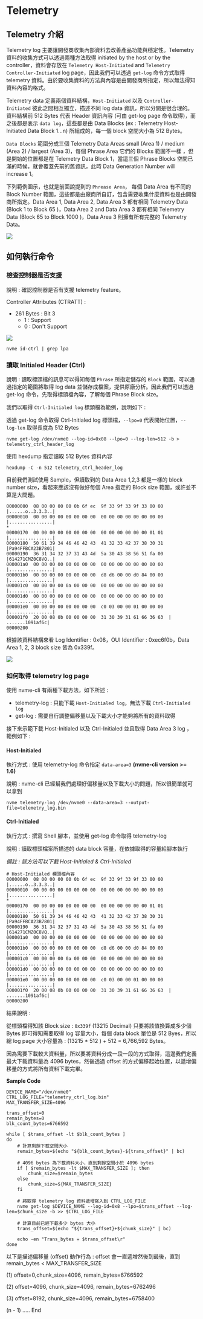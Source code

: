 # Telemetry



## Telemetry 介紹

Telemetry log 主要讓開發商收集內部資料去改善產品功能與穩定性。Telemetry 資料的收集方式可以透過兩種方法取得 initiated by the host or by the controller，資料會存放在 `Telemetry Host-Initiated` and `Telemetry Controller-Initiated` log page，因此我們可以透過 `get-log` 命令方式取得 telemetry 資料。由於要收集資料的方法與內容是由開發商所指定，所以無法得知資料內容的格式。

Telemetry data 定義兩個資料結構，`Host-Initiated` 以及 `Controller-Initiated` 彼此之間相互獨立，描述不同 log data 資訊，所以分開是很合理的。資料結構前 512 Bytes 代表 Header 資訊內容 (可由 get-log page 命令取得)，而之後都是表示 `data log`，這些都是由 Data Blocks (ex : Telemetry Host-Initiated Data Block 1...n) 所組成的，每一個 block 空間大小為 512 Bytes。

`Data Blocks` 範圍分成三個 Telemetry Data Areas small (Area 1) / medium (Area 2) / largest (Area 3)，每個 Phrase Area 它們的 Blocks 範圍不一樣 ，但是開始的位置都是在 Telemetry Data Block 1，當這三個 Phrase Blocks 空間已滿的時候，就會覆蓋先前的舊資訊，此時 Data Generation Number will increase 1。

下列範例圖示，也就是前面說提到的 `Phrease Area`， 每個 Data Area 有不同的 Block Number 範圍，這些都是由廠商所自訂，包含需要收集什麼資料也是由開發商所指定。Data Area 1, Data Area 2, Data Area 3 都有相同 Telemetry Data (Block 1 to Block 65 )，Data Area 2 and Data Area 3 都有相同 Telemetry Data (Block 65 to Block 1000 )，Data Area 3 則擁有所有完整的 Telemetry Data。

![](https://github.com/miniedwins/learning/blob/main/nvme/pic/telemetry_data_areas.png)



## 如何執行命令

### 檢查控制器是否支援 

說明 : 確認控制器是否有支援 telemetry feature。

Controller Attributes (CTRATT) :

* 261 Bytes : Bit 3
  * 1 : Support
  * 0 : Don't Support

![](https://github.com/miniedwins/learning/blob/main/nvme/pic/identify_controller/Identify_Controller_LPA.png)

~~~shell
nvme id-ctrl | grep lpa
~~~



### 讀取 Initialed Header (Ctrl)

說明 : 讀取標頭檔的訊息可以得知每個 `Phrase` 所指定儲存的 `Block` 範圍，可以通過指定的範圍將取得 log data 並儲存成檔案，提供原廠分析。因此我們可以透過 get-log 命令，先取得標頭檔內容，了解每個 Phrase Block size。

我們以取得 `Ctrl-Initialed log` 標頭檔為範例，說明如下 : 

透過  get-log 命令取得 Ctrl-Initialed log 標頭檔，`--lpo=0` 代表開始位置，`--log-len` 取得長度為 512 Bytes

~~~shell
nvme get-log /dev/nvme0 --log-id=0x08 --lpo=0 --log-len=512 -b > telemetry_ctrl_header_log
~~~

使用  hexdump 指定讀取 512 Bytes 資料內容

~~~shell
hexdump -C -n 512 telemetry_ctrl_header_log
~~~

目前我們測試使用 Sample，但讀取到的 Data Area 1,2,3 都是一樣的 block number size，看起來應該沒有做好每個 Area 指定的 Block size 範圍，或許並不算是大問題。 

~~~shell
00000000  08 00 00 00 00 0b 6f ec  9f 33 9f 33 9f 33 00 00  |......o..3.3.3..|
00000010  00 00 00 00 00 00 00 00  00 00 00 00 00 00 00 00  |................|
*
00000170  00 00 00 00 00 00 00 00  00 00 00 00 00 00 01 01  |................|
00000180  50 61 39 34 46 46 42 43  41 32 33 42 37 38 30 31  |Pa94FFBCA23B7801|
00000190  36 31 34 32 37 31 43 4d  5a 30 43 38 56 51 fa 00  |614271CMZ0C8VQ..|
000001a0  00 00 00 00 00 00 00 00  00 00 00 00 00 00 00 00  |................|
000001b0  00 00 00 00 00 00 00 00  d8 d6 00 00 d0 84 00 00  |................|
000001c0  00 00 00 00 0a 00 00 00  00 00 00 00 00 00 00 00  |................|
000001d0  00 00 00 00 00 00 00 00  00 00 00 00 00 00 00 00  |................|
000001e0  00 00 00 00 00 00 00 00  c0 03 00 00 01 00 00 00  |................|
000001f0  20 00 08 0b 00 00 00 00  31 30 39 31 61 66 36 63  | .......1091af6c|
00000200
~~~

根據該資料結構來看 Log Identifier : 0x08，OUI Identifier : 0xec6f0b，Data Area 1, 2, 3 block size 皆為 0x339f。

![](https://github.com/miniedwins/learning/blob/main/nvme/pic/log_page/log_page_telemetry_controller_initiated.png)



### 如何取得 telemetry log page

使用 nvme-cli 有兩種下載方法，如下所述 : 

* telemetry-log : 只能下載 `Host-Initialed log`，無法下載 `Ctrl-Initialed log`
* get-log : 需要自行調整偏移量以及下載大小才能夠將所有的資料取得

接下來示範下載 Host-Initialed 以及 Ctrl-Initialed 並且取得 Data Area 3 log ，範例如下 :

#### Host-Initialed 

執行方式 : 使用 telemetry-log 命令指定 `data-area=3`  **(nvme-cli version >= 1.6)**

說明 : nvme-cli 已經幫我們處理好偏移量以及下載大小的問題，所以很簡單就可以拿到

~~~shell
nvme telemetry-log /dev/nvme0 --data-area=3 --output-file=telemetry_log.bin
~~~

#### Ctrl-Initialed

執行方式 : 撰寫 Shell 腳本，並使用 get-log 命令取得 telemetry-log

說明 : 讀取標頭檔案所描述的 data block 容量，在依據取得的容量給腳本執行

*備註 : 該方法可以下載 Host-Initialed & Ctrl-Initialed*

~~~shell
# Host-Initialed 標頭檔內容
00000000  08 00 00 00 00 0b 6f ec  9f 33 9f 33 9f 33 00 00  |......o..3.3.3..|
00000010  00 00 00 00 00 00 00 00  00 00 00 00 00 00 00 00  |................|
*
00000170  00 00 00 00 00 00 00 00  00 00 00 00 00 00 01 01  |................|
00000180  50 61 39 34 46 46 42 43  41 32 33 42 37 38 30 31  |Pa94FFBCA23B7801|
00000190  36 31 34 32 37 31 43 4d  5a 30 43 38 56 51 fa 00  |614271CMZ0C8VQ..|
000001a0  00 00 00 00 00 00 00 00  00 00 00 00 00 00 00 00  |................|
000001b0  00 00 00 00 00 00 00 00  d8 d6 00 00 d0 84 00 00  |................|
000001c0  00 00 00 00 0a 00 00 00  00 00 00 00 00 00 00 00  |................|
000001d0  00 00 00 00 00 00 00 00  00 00 00 00 00 00 00 00  |................|
000001e0  00 00 00 00 00 00 00 00  c0 03 00 00 01 00 00 00  |................|
000001f0  20 00 08 0b 00 00 00 00  31 30 39 31 61 66 36 63  | .......1091af6c|
00000200
~~~

結果說明 : 

從標頭檔得知該 Block size : `0x339f` (13215 Decimal) 只要將該值換算成多少個 Bytes 即可得知需要取得 log 容量大小，每個 data block 單位是 512 Byes，所以總 log page 大小容量為 : (13215 * 512 ) + 512 = 6,766,592 Bytes。

因為需要下載較大資料量，所以要將資料分成一段一段的方式取得，這邊我們定義最大下載資料量為 4096 bytes，然後透過 offset 的方式偏移起始位置，以遞增偏移量的方式將所有資料下載完畢。

**Sample Code**

~~~shell
DEVICE_NAME="/dev/nvme0"
CTRL_LOG_FILE="telemetry_ctrl_log.bin"
MAX_TRANSFER_SIZE=4096

trans_offset=0
remain_bytes=0
blk_count_bytes=6766592

while [ $trans_offset -lt $blk_count_bytes ]
do
	# 計算剩餘下載空間大小
	remain_bytes=$(echo "${blk_count_bytes}-${trans_offset}" | bc)	
	
	# 4096 bytes 為下載資料大小，直到剩餘空間小於 4096 bytes
	if [ $remain_bytes -lt $MAX_TRANSFER_SIZE ]; then
		chunk_size=$remain_bytes
	else
		chunk_size=${MAX_TRANSFER_SIZE}
	fi
	
	# 將取得 telemetry log 資料遞增寫入到 CTRL_LOG_FILE
	nvme get-log $DEVICE_NAME --log-id=0x8 --lpo=$trans_offset --log-len=$chunk_size -b >> $CTRL_LOG_FILE

	# 計算目前已經下載多少 bytes 大小 
	trans_offset=$(echo "${trans_offset}+${chunk_size}" | bc)
	
	echo -en "Trans_bytes = $trans_offset\r"
done
~~~

以下是描述偏移量 (offset) 動作行為 :  offset 會一直遞增然後到最後，直到 remain_bytes < MAX_TRANSFER_SIZE

(1) offset=0,chunk_size=4096, remain_bytes=6766592

(2) offset=4096, chunk_size=4096,  remain_bytes=6762496

(3) offset=8192, chunk_size=4096, remain_bytes=6758400

(n - 1) ..... End
